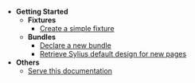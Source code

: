 * **Getting Started**
  * **Fixtures**
    * [Create a simple fixture](/fixture/simple-fixture.md)
  * **Bundles**
    * [Declare a new bundle](/bundle/declare-bundle.md)
    * [Retrieve Sylius default design for new pages](/bundle/get-sylius-design.md)
* **Others**
  * [Serve this documentation](others/serve-this-documentation.md)